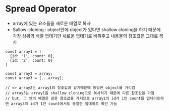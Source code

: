 # Spread Operator
- array에 있는 요소들을 새로운 배열로 복사
- Sallow-cloning : object안에 object가 있다면 shallow cloning을 하기 때문에 가장 상위의 배열 껍데기만 새로운 껍데기로 바꿔주고 내용물의 참조값은 그대로 복사

```
const array1 = [
  {id: '1', count: 0},
  {id: '2', count: 0}
]

const array2 = array;
const array3 = [...array];

// => array2는 array1의 참조값과 같기때문에 동일한 object를 가리킴
// array3는 array1을 shallow cloning으로 복사하기 때문에 다른 참조값을 가짐
// but, 그 안의 배열은 같은 참조값을 가지므로 array1의 id가 1인 count를 업데이트하면 array3의 id가 1인 count에서도 동일한 업데이트 확인 가능
```